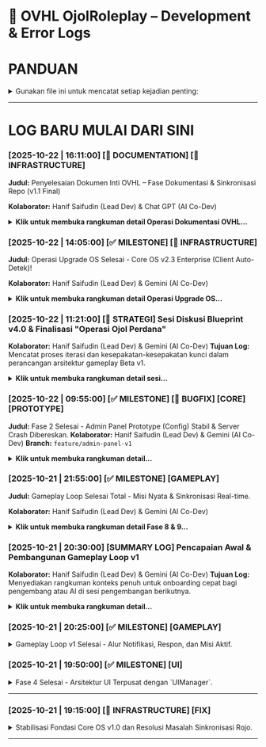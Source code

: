 # 📜 OVHL OjolRoleplay – Development & Error Logs

# PANDUAN
<details>
<summary>
Gunakan file ini untuk mencatat setiap kejadian penting:
</summary>

- 🧠 Ide baru
- 🐞 Bug
- ⚙️ Pengujian sistem
- 🧱 Refactor atau perubahan arsitektur
- 💡 Insight desain
- ✅ Progres Tracker
- Dan Kategori Lain Yang Belum

> SETIAP LOG BARU HARUS DI CATAT PALING ATAS
---

## 🗓️ Format Log Standar
```
### [YYYY-MM-DD | HH:MM:SS] [KATEGORI]
Deskripsi singkat tentang kejadian.
Jika relevan, tambahkan detail teknis, path file, atau error message.
```

---

## 🧩 Contoh Log

### [2025-10-21 | 14:37:00] [🧱 INFRASTRUCTURE]
CoreOS V2 Bootstrapper stabil, seluruh service berhasil dimuat otomatis.
EventService dan DataService berhasil sinkron tanpa infinite yield.

---

### [2025-10-21 | 14:44:00] [🐞 BUG]
Masalah pada DataService line 101 – token `if` error akibat parsing config manager lama.
✔️ Solusi: hapus referensi legacy dan ganti dengan placeholder `loadConfigFromManager()`.

---

### [2025-10-21 | 15:22:00] [💡 IDEA]
Tambahkan Admin Panel sebagai modul independen yang bisa mengubah konfigurasi runtime
(Data autosave, event monitor, style theme switcher, dsb).

---

### [2025-10-21 | 15:30:00] [✅ TEST]
Core sukses menjalankan test module `TestOrder` tanpa error.
Client berhasil memanggil server event dengan response valid.

---

> Semua log bersifat kronologis dan akan menjadi timeline resmi pengembangan OVHL CoreOS.
</details>

---
# LOG BARU MULAI DARI SINI

### [2025-10-22 | 16:11:00] [📘 DOCUMENTATION] [🧱 INFRASTRUCTURE]

**Judul:** Penyelesaian Dokumen Inti OVHL – Fase Dokumentasi & Sinkronisasi Repo (v1.1 Final)

**Kolaborator:** Hanif Saifudin (Lead Dev) & Chat GPT (AI Co-Dev)

<details>
<summary><strong>Klik untuk membuka rangkuman detail Operasi Dokumentasi OVHL...</strong></summary>

---

#### **KONTEKS AWAL:**
Setelah penyelesaian upgrade Core OS v2.3 Enterprise dan stabilisasi sistem *auto-detek*, tim memasuki **fase dokumentasi infrastruktur**.  
Tujuan fase ini adalah menyatukan seluruh dokumentasi kerja OVHL agar siap digunakan untuk *AI onboarding*, audit sistem, dan kontrol Git.

#### **TUJUAN OPERASI:**
Membangun 3 dokumen inti dengan format modern OVHL:
1. `OVHL_ENGINE_SPEC.md` — Kitab Teknis Engine  
2. `OVHL_GAMEPLAY_DESIGN_EXPANDED.md` — Blueprint Gameplay Lengkap  
3. `OVHL_DEV_PROTOCOLS.md` — Kitab Hukum Wajib AI & Developer  

Dokumen ketiga menjadi prioritas karena berfungsi sebagai “konstitusi utama” dalam sistem kerja multi-AI dan developer manusia.

---

#### **LANGKAH-LANGKAH OPERASI:**

1. **🧠 FASE 1 – Analisis Awal & Sinkronisasi:**  
   Membaca semua dokumen lama (`OVHL_CORE_OS.md`, `OVHL_OJOL_DEVELOPMENT.md`, `OVHL_GAMEPLAY_BETA.md`) dan menetapkan format dokumentasi final berbasis Markdown OVHL Style (emoji, heading modern, tanpa placeholder).  

2. **🧱 FASE 2 – Penulisan `OVHL_ENGINE_SPEC.md`:**  
   Menyatukan arsitektur OS, ServiceManager, Bootstrapper, dan sistem auto-discovery dalam satu dokumen teknis lengkap.  

3. **🎮 FASE 3 – Revisi Total `OVHL_GAMEPLAY_DESIGN.md`:**  
   Mengembangkan hingga versi **Expanded**, dengan detail fase 3–8, logic modul, world automation, dan data-driven gameplay system.  

4. **⚙️ FASE 4 – Pembangunan `OVHL_DEV_PROTOCOLS.md`:**  
   Menulis dokumen etika AI–Dev, workflow Git, SOP `.sh`, standar folder, serta contoh non-teknis untuk dev baru.  
   Menambahkan juga format baru untuk direktori `Tools/`, `Shell/`, dan `Audit/` yang menyesuaikan struktur repo GitHub:  
   ```
   Tools/
   ├─ Audit/
   ├─ Rojo/
   └─ Shell/[SessionAI]/
   ```

5. **📂 FASE 5 – Sinkronisasi dengan Repo GitHub:**  
   Semua path diverifikasi agar cocok dengan repo `ovhlstudio/OVHL_OJOL`.  
   Struktur folder final dimasukkan ke `OVHL_DEV_PROTOCOLS.md` dan disesuaikan dengan file `default.project.json`.

6. **🧩 FASE 6 – Validasi Encoding & Placeholder Check:**  
   Semua file diperiksa UTF-8 valid dan tidak ada placeholder yang tersisa.  
   Sistem log sudah kompatibel dengan `SystemMonitor` dan `OVHL_OJOL_LOGS.md`.

---

#### **CATATAN KHUSUS:**
- Semua `.sh` script sekarang wajib disimpan di `Tools/Shell/[NamaFolderKerja]`.  
- AI wajib meminta struktur repo di awal sesi dan menjalankan `audit_structure.sh` di akhir sesi.  
- File `Tools/Rojo/default.project.json` dinyatakan sebagai **file suci OS** (immutable).  

---

#### **STATUS AKHIR:**
📘 **Fase Dokumentasi & Sinkronisasi Repo Selesai.**  
Semua dokumen inti sudah ditulis dan tervalidasi:  
✅ `OVHL_ENGINE_SPEC.md`  
✅ `OVHL_GAMEPLAY_DESIGN_EXPANDED.md`  
✅ `OVHL_DEV_PROTOCOLS.md (v1.1 Final)`  

Seluruh file siap **commit → push ke branch aktif → merge ke develop**.  
Langkah berikutnya adalah membuka **meja baru** untuk restrukturisasi Core & Modules agar sesuai blueprint OVHL Ideal.

---

</details>

### [2025-10-22 | 14:05:00] [✅ MILESTONE] [🧱 INFRASTRUCTURE]

**Judul:** Operasi Upgrade OS Selesai - Core OS v2.3 Enterprise (Client Auto-Detek)!

**Kolaborator:** Hanif Saifudin (Lead Dev) & Gemini (AI Co-Dev)

<details>
<summary><strong>Klik untuk membuka rangkuman detail Operasi Upgrade OS...</strong></summary>

---

#### **KONTEKS AWAL:**
Setelah berhasil menstabilkan `AdminPanel` prototype (Fase 2) dan memperbaiki *bug* `ServiceManager` (TAHAP 4 & 5), Lead Dev menyadari adanya **kelemahan fundamental** pada arsitektur *client-side*. `ClientBootstrapper` v1.0 masih bersifat manual (`require` satu per satu), melanggar "Hukum Wajib Zero-Touch" dan visi "Reusable Engine" Core OS.

#### **TUJUAN OPERASI:**
Merombak total `ClientBootstrapper` (menjadi v2.x) agar 100% otomatis mendeteksi modul client melalui sistem `manifest` (mirip sisi server), sehingga Core OS (Server & Client) benar-benar *plug-and-play* dan siap dicopy-paste ke proyek game lain.

#### **LANGKAH-LANGKAH OPERASI & DRAMA DEBUGGING:**

1.  **FASE 0 (Persiapan Git):** Berhasil memindahkan semua *fix* dari `feature/admin-panel-v1` ke `develop`, lalu membuat *branch* kerja baru yang bersih: `feature/upgrade-ovhl-os`.

2.  **SUB-TUGAS 1 (Refactor Struktur):** Berhasil merombak struktur folder `Source/Core/Client/` menggunakan skrip `.sh`. `PlayerDataController` & `MainHUD` dipindah ke `Modules/`, folder lama (`Controllers/`, `UI/`) dihapus, dan 3 modul *debug* dibuat (`DebugProtoActive`, `Disabled`, `Broken`). `ClientBootstrapper.lua` v1 dihapus.

3.  **SUB-TUGAS 2 (Implementasi Otak v2.0):** Mengisi `ClientBootstrapper.lua` v2.0 dengan logika *auto-detek* baru yang mencari file `manifest.client.lua`.

4.  **SUB-TUGAS 3-5 (Pengisian Manifest & Debug):** Mengisi file `manifest.client.lua` untuk `PlayerDataController`, `MainHUD`, dan 3 modul *debug*. Mengisi `Main.lua` untuk modul debug aktif.

5.  **SUB-TUGAS 6 (TESTING #1 - GAGAL TOTAL ❌):**
    * **Hasil:** Log menunjukkan `0 manifes valid`, `Rusak 6`.
    * **Analisa:** `ClientBootstrapper` v2.0 **GAGAL TOTAL** menemukan file `manifest.client.lua`.
    * **Biang Kerok:** *Bug* pada skrip `.sh` sebelumnya yang **GAGAL** membuat/mengisi file `manifest.client.lua` dengan benar (kemungkinan karena metode `echo`).

6.  **REVISI SKRIP `.sh` (v1.3):** Skrip `.sh` ditulis ulang menggunakan metode `cat <<'EOF'` yang lebih aman untuk memastikan semua file manifest **BENAR-BENAR TERBUAT DAN TERISI**.

7.  **TESTING #2 (MASIH GAGAL ❌ - *Insight* dari Claude):**
    * **Hasil:** Log *masih* menunjukkan `0 manifes valid`.
    * **Analisa (Dibantu AI Claude):** Ditemukan *bug* krusial: Roblox **TIDAK SUPPORT TITIK (.)** di tengah nama `ModuleScript`. File `manifest.client.lua` akan diimpor oleh Rojo sebagai `ModuleScript` bernama `manifest.client`, bukan `manifest.client.lua`. Akibatnya, `FindFirstChild("manifest.client.lua")` di `ClientBootstrapper` selalu gagal.
    * **Solusi (Dari Claude):** Ganti nama file manifest menjadi `ClientManifest.lua` (tanpa titik di tengah). Update `ClientBootstrapper` untuk mencari `"ClientManifest"`.

8.  **IMPLEMENTASI SOLUSI CLAUDE (Skrip `.sh` v1.4 + `ClientBootstrapper` v2.3):** Skrip `.sh` di-update untuk membuat file `ClientManifest.lua`. File `ClientBootstrapper.lua` di-update menjadi v2.3 untuk mencari `"ClientManifest"`.

9.  **SUB-TUGAS 6 (TESTING #3 - SUKSES! ✅):**
    * **Hasil:** Log menunjukkan **SEMUA MODUL** terdeteksi dengan benar!
        * `Ditemukan 6 folder, 5 manifes valid.` (Folder `Services` di-skip, benar).
        * `✅ AKTIF: 4` (`PDController`, `MainHUD`, `ModProtoA`, `ModProtoB`)
        * `💤 NONAKTIF: 1` (`ModProtoC`)
        * `⚠️ RUSAK: 1` (`ModProtoD` - entry file not found)
    * **Kesimpulan:** Core OS Client v2.3 Enterprise **BERHASIL** diimplementasikan.

10. **Implementasi SOP LOGGING v1.0:** Meng-upgrade `SystemMonitor`, `Bootstrapper` (Server), dan `ClientBootstrapper` untuk menggunakan *prefix log* baru (`[OVHL OS ENTERPRISE vX.X.X]` dan `[OVHL SYS MONITOR v1.0]`). Testing ulang **BERHASIL**.

#### **STATUS AKHIR:**
Operasi Upgrade OS **SELESAI** dengan sukses. `Core OS` (Server & Client) kini 100% *auto-detek*, *zero-touch*, dan siap untuk *copy-paste* ke proyek lain. Log output juga sudah sesuai SOP Logging v1.0. **Proyek siap melanjutkan ke FASE 2 (DealerModule).**

</details>


### [2025-10-22 | 11:21:00] [🧠 STRATEGI] Sesi Diskusi Blueprint v4.0 & Finalisasi "Operasi Ojol Perdana"

**Kolaborator:** Hanif Saifudin (Lead Dev) & Gemini (AI Co-Dev)
**Tujuan Log:** Mencatat proses iterasi dan kesepakatan-kesepakatan kunci dalam perancangan arsitektur gameplay Beta v1.

<details> <summary><strong>Klik untuk membuka rangkuman detail sesi...</strong></summary>

#### **BAGIAN 1: KONTEKS & VISI AWAL**
Setelah berhasil menstabilkan `Core OS` (via `feature/admin-panel-v1`), diskusi beralih dari "perbaikan prototipe" ke "pembangunan gameplay inti". Lead Dev (Hanif) memaparkan 15 poin visi "Real Life Ojol", yang menjadi dasar dari *blueprint* baru.

#### **BAGIAN 2: ITERASI BLUEPRINT & KESEPAKATAN TEKNIS**
Kami melakukan beberapa kali iterasi pada dokumen `OVHL_ROADMAP_FINAL.md (v4.0)` dan menyepakati beberapa "Filosofi Desain" kunci:
1.  **Filosofi #4 (Tag-Driven World):** Disepakati bahwa semua interaksi dunia (Dealer, Kantor, Zona Spawn NPC) **WAJIB** menggunakan `CollectionService:GetTagged()`. Ini memisahkan tugas *Builder* (yang hanya perlu memberi Tag) dari *Scripter*.
2.  **Logika Hibrid (Anti-Gagal):** Untuk fitur NPC naik motor (FASE 5), disepakati logika hibrid:
    -   **Prioritas 1:** Skrip mencari `Seat` bernama `PassengerSeat`.
    -   **Prioritas 2 (Fallback):** Jika `Seat` tidak ada, skrip akan menggunakan `WeldConstraint` (Lem) ke `JokBelakangPart`.
3.  **Ekonomi "Real Life" (Anti-Simpel):**
    -   **`CompanyModule` (FASE 3)** ditetapkan sebagai **"Otak Ekonomi Mikro"**. Modul ini akan mengatur *Config* (`tarif_dasar`, `komisi`, `sanksi`) untuk setiap player.
    -   **`ProgressionModule` (FASE 7)** disetujui sebagai **"Auditor"**. Modul ini akan menjalankan logika "Upgrade Paksa" (memberi sanksi jika player malas *upgrade* motor).
4.  **Auto-Scaling NPC (Anti-Sepi):** `NPCSpawnerModule` (FASE 4) disepakati akan memiliki logika *auto-scaling* yang *menaikkan* `spawn_rate` berdasarkan jumlah `PlayerCount` di server.
5.  **Event Dinamis (Anti-Statis):** Disetujui penambahan `WeatherModule` (FASE 8) untuk "Tarif Hujan" dan `GlobalEconomyModule` (FASE 9) untuk "Event Jam Sibuk / Berkah".

#### **BAGIAN 3: HUKUM WAJIB AI (META-WORKFLOW)**

Selama diskusi, kami juga menetapkan "Hukum Wajib" baru untuk kolaborasi AI Co-Dev di masa depan:
1.  **Aturan `.sh` (Anti-HumanError):** Jika AI perlu menyarankan penambahan fungsi baru ke *Core Service* (seperti `DataService.lua`), AI **wajib** menyediakan skrip `.sh` (menggunakan `sed` atau `awk`) yang bisa *menyuntikkan* kode tersebut secara otomatis, alih-alih meminta dev mengirim file asli.
2.  **Aturan "No Placeholder" (Anti-Bingung):** AI Co-Dev **DILARANG KERAS** menggunakan *placeholder* (seperti `[Immersive content redacted...]`) dalam *output* file, baik itu kode, dokumen, atau log. Semua *output* file harus 100% utuh.
3.  **Aturan "RAW Markdown" (Anti-Format):** Untuk dokumen `.md`, AI Co-Dev harus selalu menyajikan *output* di dalam *nested code block* (\`\`\`markdown) untuk memastikan format teks mentah 100% aman untuk di-copas.

#### **HASIL AKHIR**
Sesi ini menghasilkan dokumen kunci yang telah disetujui (`ACC`) oleh Lead Dev:
1.  `OVHL_OJOL_GAMEPLAY_BETA.md` (Gabungan dokumen di atas)

Proyek kini 100% siap untuk memulai **"OPERASI OJOL PERDANA"**, dimulai dari FASE 0 (Persiapan Git).

</details>

### [2025-10-22 | 09:55:00] [✅ MILESTONE] [🐞 BUGFIX] [CORE] [PROTOTYPE]

**Judul:** Fase 2 Selesai - Admin Panel Prototype (Config) Stabil & Server Crash Dibereskan. **Kolaborator:** Hanif Saifudin (Lead Dev) & Gemini (AI Co-Dev) **Branch:** `feature/admin-panel-v1`

<details> <summary><strong>Klik untuk membuka rangkuman detail...</strong></summary>

#### **BAGIAN 1: DIAGNOSA MASALAH (SERVER CRASH)**

##### **Masalah Awal:**

-   Saat testing Fase 2 (Admin Panel), server gagal booting.
-   Log Output menunjukkan error fatal: `[MODULE_INIT_FAIL] [ERROR] Gagal menjalankan init() pada modul 'AdminPanel' ... attempt to index nil with 'Get'`
-   Error yang sama juga terjadi pada modul `TestOrder`, menandakan ini adalah masalah sistemik pada **Core OS**, bukan cuma di AdminPanel.

##### **Akar Masalah (Root Cause):**

-   **Kesalahan Arsitektur di `ServiceManager.lua` (TAHAP 4)**.
-   `ServiceManager` versi lama salah mengimplementasikan *dependency injection*.
-   Dia mem-passing `self` (instansi `ServiceManager` itu sendiri) ke dalam fungsi `module.handler:init(self)`.
-   Padahal, semua modul (seperti `AdminPanel` dan `TestOrder`) didesain untuk menerima `context table` (sebuah tabel berisi *semua* service, contoh: `context.SystemMonitor`).
-   Akibatnya, `context.SystemMonitor` menjadi `nil` dan server *crash*.

#### **BAGIAN 2: PROSES PERBAIKAN (TAHAP 4 & 5)**

##### **Solusi TAHAP 4: Perbaikan Arsitektur `ServiceManager` (3 File)**

1.  **`Core/Server/Services/ServiceManager.lua` (4.1):**
    -   Fungsi `StartAll()` dirombak total.
    -   Sekarang dia membuat `context` *table* baru.
    -   `context` table ini diisi dengan *semua* service yang terdaftar (misal: `context.DataService = ...`, `context.EventService = ...`).
    -   `context` table inilah yang sekarang di-pass ke `module.handler:init(context)`.
2.  **`Core/Server/Modules/AdminPanel/Handler.lua` (4.2):**
    -   Fungsi `init(context)` diubah untuk membaca `context` table.
    -   Semua pengambilan service (misal: `self.SystemMonitor = context.SystemMonitor`) sekarang berjalan sukses.
3.  **`Core/Server/Modules/TestOrder/Handler.lua` (4.3):**
    -   Diberi perlakuan yang sama dengan `AdminPanel`.
    -   Fungsi `init(context)` diubah untuk membaca `context` table.
    -   **Hasil TAHAP 4:** Server nyala, `[MODULE_INIT_FAIL]` hilang.

##### **Solusi TAHAP 5: Perbaikan Masalah Keamanan (`[UNAUTHORIZED]`)**
-   **Masalah Baru:** Server sukses nyala, tapi Admin Panel ditolak akses (`[UNAUTHORIZED] [WARN] ... mencoba akses ... tanpa izin`).
-   **Akar Masalah:** Fungsi `IsAdmin()` di `AdminPanel/Handler.lua` terlalu ketat untuk testing di Studio.
-   **Solusi (5.1):**
    -   `Core/Server/Modules/AdminPanel/Handler.lua` di-update.
    -   Fungsi `IsAdmin()` ditambahi logika `if game:GetService("RunService"):IsStudio() then return true end`.
    -   Ini memberikan akses admin otomatis *hanya* saat testing di Studio.

#### **BAGIAN 3: HASIL AKHIR & STATUS**

-   **Hasil Test Final:** **NO ERROR.**
-   `AdminPanel` berhasil kebuka.
-   `AdminPanel` berhasil memanggil `AdminGetConfig` dan menampilkan data *live* (1.0 dan 0.8).
-   `AdminPanel` berhasil memanggil `AdminUpdateConfig` (mengubah ke 2.0 dan 0.5).
-   Data berhasil tersimpan di `DataService` (dibuktikan dengan *re-open* panel).
-   Gameplay loop (`TestOrder`) juga berjalan normal bersamaan.

**Catatan Prototype:**
-   Admin Panel ini masih *prototype*. Fungsinya baru sebatas membaca/menulis config `economy_multiplier` dan `ai_population_density` ke `DataService`.
-   Saat ini, **belum ada** ***logic*** **gameplay** (seperti `TestOrder`) yang *menggunakan* nilai-nilai config ini.
-   Implementasi *Hot Reload* (`Reload Module`) juga masih `TODO` (fitur Fase 3).

**Status Proyek:**
-   **Fase 2 (Implement Admin Panel Prototype - Config) SELESAI & STABIL.**
-   Server *crash* teratasi.

</details>

### [2025-10-21 | 21:55:00] [✅ MILESTONE] [GAMEPLAY]

**Judul:** Gameplay Loop Selesai Total - Misi Nyata & Sinkronisasi Real-time.

**Kolaborator:** Hanif Saifudin (Lead Dev) & Gemini (AI Co-Dev)

<details>
<summary><strong>Klik untuk membuka rangkuman detail Fase 8 & 9...</strong></summary>

---

#### **BAGIAN 1: FASE 8 - MISI JADI NYATA (TRIGGER ZONE)**

##### **Branch Fitur:**
`feature/trigger-zone-mission`

##### **Tujuan Utama:**
Mengubah misi dari sekadar UI menjadi sebuah tugas yang memiliki *win condition* (kondisi kemenangan). Pemain kini harus secara fisik pergi ke lokasi tujuan untuk menyelesaikan order.

##### **Alur Kerja Fitur yang Dicapai:**
1.  **Pembuatan Zona:** Setelah pemain menerima order, `TestOrder` (server) memerintahkan `ZoneService` (server) untuk membuat sebuah `Part` silinder hijau semi-transparan ("zona tujuan") di `Workspace`, di lokasi yang telah ditentukan.
2.  **Deteksi Pemain:** `ZoneService` memasang *listener* `.Touched` pada zona tersebut. Ketika ada sesuatu yang menyentuh, ia akan memverifikasi apakah itu adalah karakter dari pemain yang sedang menjalankan misi.
3.  **Penyelesaian Misi:** Jika verifikasi berhasil, `ZoneService` akan memicu *callback* yang memberitahu `TestOrder` bahwa misi telah selesai.
4.  **Pemberian Imbalan:** `TestOrder` kemudian memerintahkan `DataService` untuk menambahkan uang ke data pemain (`AddUang`).
5.  **Feedback ke Client:** `TestOrder` juga mengirim `RemoteEvent` ("MissionCompleted") ke client untuk memberitahu bahwa misi sudah beres, yang kemudian memicu penghapusan UI Misi Aktif.

##### **Tantangan Kritis & Solusinya:**
* **`MASALAH: Bug Kritis di Core OS`**
    * **Kasus:** Terjadi serangkaian error beruntun (`attempt to call missing method`, `Infinite yield possible`) yang disebabkan oleh kesalahan penulisan kode (minifikasi & salah panggil metode) di `StyleService` dan `EventService` saat Fase 8 diimplementasikan.
    * **Solusi:** Melakukan "operasi bedah jantung". Semua file inti yang rusak (`StyleService`, `EventService`, `UIManager`) ditulis ulang dari awal dengan kode yang rapi, jelas, dan anti-gagal, menyelesaikan semua error secara tuntas.

---

#### **BAGIAN 2: FASE 9 - SINKRONISASI DATA REAL-TIME**

##### **Branch Fitur:**
`feature/realtime-data-sync`

##### **Tujuan Utama:**
Membuat game terasa "hidup" dengan memastikan setiap perubahan data di server (khususnya uang) langsung terlihat di HUD pemain tanpa perlu menunggu atau *rejoin*.

##### **Alur Kerja Fitur yang Dicapai:**
1.  **"Jembatan" Update:** Dibuat `RemoteEvent` baru ("UpdatePlayerData") sebagai saluran berita khusus dari server ke client.
2.  **Server Proaktif:** Fungsi `DataService:AddUang` di-upgrade. Setelah berhasil menambah uang pemain di server, ia langsung mengirim event `UpdatePlayerData` ke client yang bersangkutan, berisi data baru (misal: `{Uang = 170000}`).
3.  **Client Responsif:** `PlayerDataController` di client dipasangi "antena" untuk mendengarkan event `UpdatePlayerData`. Ketika menerima update, ia memperbarui *cache* data lokalnya dan menyebarkan sinyal lokal (`OnDataUpdated`).
4.  **UI "Hidup":** Modul `MainHUD` mendengarkan sinyal `OnDataUpdated`. Begitu sinyal diterima, ia langsung memperbarui teks di `MoneyLabel` dengan angka uang terbaru.
5.  **Bonus Feedback:** Sebagai pelengkap, `UIManager` diberi kemampuan baru untuk menampilkan notifikasi sementara ("Toast Notification") yang muncul dari atas layar, yang digunakan untuk menampilkan pesan "Misi Selesai! +Rp 15000".

---

#### **STATUS PROYEK SAAT INI:**
Semua progres dari Fase 1 hingga 9 telah berhasil diimplementasikan, diuji, dan digabungkan ke dalam branch **`develop`**. Proyek kini memiliki satu gameplay loop yang berfungsi penuh dari A-Z dengan feedback visual yang responsif.

</details>

### [2025-10-21 | 20:30:00] [SUMMARY LOG] Pencapaian Awal & Pembangunan Gameplay Loop v1
**Kolaborator:** Hanif Saifudin (Lead Dev) & Gemini (AI Co-Dev)
**Tujuan Log:** Menyediakan rangkuman konteks penuh untuk onboarding cepat bagi pengembang atau AI di sesi pengembangan berikutnya.

<details>
<summary><strong>Klik untuk membuka rangkuman detail...</strong></summary>

---

#### **BAGIAN 1: PEMBANGUNAN FONDASI CORE OS (FASE 1 - 4)**

##### **Branch Fitur:**
`dev/coreos`, `feature/fase-3-ui-sync`

##### **Tujuan Utama:**
Membangun arsitektur dasar game yang modular, scalable, dan anti-gagal menggunakan sistem Core OS yang terintegrasi penuh dengan Rojo.

##### **Komponen Kunci yang Dibangun:**
* **`Core OS Services (Server)`**: `Bootstrapper`, `ServiceManager`, `SystemMonitor`, `EventService`, `DataService`, `StyleService`.
* **`Arsitektur UI (Client)`**: `ClientBootstrapper`, `UIManager` (sebagai "Arsitek UI" terpusat), `PlayerDataController`, dan modul UI modular seperti `MainHUD`.
* **`Git Workflow`**: Mengadopsi alur kerja **Git Flow** (`main` > `develop` > `feature/...`) untuk menjaga stabilitas dan kerapian kode.

##### **Tantangan Kritis & Solusinya (Case Studies):**

1.  **`MASALAH: Rojo Double Boot`**
    * **Kasus:** Konfigurasi `default.project.json` awal yang memetakan seluruh folder menyebabkan Rojo membuat skrip pembungkus, sehingga `Init.server.lua` dieksekusi dua kali.
    * **Solusi:** Mengubah strategi pemetaan menjadi **pemetaan file eksplisit**. Ini memberitahu Rojo untuk menempatkan file persis di tujuannya tanpa membuat instance perantara.

2.  **`MASALAH: Race Condition Data Client`**
    * **Kasus:** Client meminta data pemain segera setelah join, namun server masih dalam proses mengambil data dari DataStore, sehingga client menerima `nil`.
    * **Solusi:** Menerapkan **alur kerja berbasis sinyal**. `DataService` kini mengirim `RemoteEvent` ("PlayerDataReady") ke client *setelah* data berhasil dimuat. Client menunggu sinyal ini sebelum meminta data.

3.  **`MASALAH: Arsitektur UI Tidak Stabil`**
    * **Kasus:** Upaya awal menggunakan fitur Beta `StyleSheet` gagal karena harus diaktifkan manual dan tidak stabil.
    * **Solusi:** Menciptakan **`UIManager`** sebagai "arsitek" terpusat yang bertanggung jawab penuh atas pembuatan dan styling semua elemen UI, sesuai prinsip **"Minta, Jangan Bikin Sendiri"**.

---

#### **BAGIAN 2: IMPLEMENTASI GAMEPLAY LOOP v1 (FASE 5 - 7)**

##### **Branch Fitur:**
`feature/gameplay-loop-v1`

##### **Tujuan Utama:**
Mengimplementasikan alur interaksi pemain pertama yang lengkap dan fungsional, dari menerima notifikasi hingga menjalankan misi.

##### **Alur Kerja Fitur yang Dicapai:**
1.  **Fase 5 (Notifikasi):** Server mengirimkan notifikasi order baru ke client.
2.  **Fase 6 (Respon):** Client menampilkan UI interaktif (`TERIMA`/`TOLAK`) dan mengirimkan respon pemain kembali ke server.
3.  **Fase 7 (Aksi):** Server menerima respon "TERIMA" dan mengirim perintah balik ke client untuk menampilkan UI Misi Aktif.

---

#### **BAGIAN 3: STRUKTUR FINAL PROYEK (Setelah Gameplay Loop v1)**

##### **Struktur Folder `Source/`:**
```bash
Source/
├── Client
│   └── Init.client.lua
├── Core
│   ├── Client
│   │   ├── ClientBootstrapper.lua
│   │   ├── Controllers
│   │   │   ├── OrderController.lua
│   │   │   └── PlayerDataController.lua
│   │   ├── Services
│   │   │   └── UIManager.lua
│   │   └── UI
│   │       └── MainHUD.lua
│   ├── Server
│   │   ├── Kernel
│   │   │   └── Bootstrapper.lua
│   │   ├── Modules
│   │   │   └── TestOrder
│   │   │       ├── Handler.lua
│   │   │       └── manifest.lua
│   │   └── Services
│   │       ├── DataService.lua
│   │       ├── EventService.lua
│   │       ├── ServiceManager.lua
│   │       ├── StyleService.lua
│   │       └── SystemMonitor.lua
│   └── Shared
│       ├── Config.lua
│       └── Utils
│           └── Signal.lua
├── Replicated
│   └── .gitkeep
└── Server
    └── Init.server.lua
```

---

#### **STATUS PROYEK SAAT INI:**
Semua progres dari Fase 1 hingga 7 telah berhasil diimplementasikan, diuji, dan digabungkan ke dalam branch **`develop`**. Proyek kini memiliki fondasi Core OS yang stabil dan satu gameplay loop yang berfungsi penuh. Proyek siap untuk pengembangan fitur berikutnya.

</details>

### [2025-10-21 | 20:25:00] [✅ MILESTONE] [GAMEPLAY]

<details>
<summary>
Gameplay Loop v1 Selesai - Alur Notifikasi, Respon, dan Misi Aktif.
</summary>

**Deskripsi:**
Pencapaian besar! Gameplay loop pertama dari game Ojol Roleplay berhasil diimplementasikan secara penuh dari awal hingga akhir. Fitur ini mencakup seluruh alur interaksi pemain, mulai dari menerima notifikasi order hingga menjalankan misi, yang dikoordinasikan sepenuhnya oleh Core OS.

**Alur Kerja Fitur yang Dicapai:**
1.  **Fase 5 (Notifikasi):** Server, melalui modul `TestOrder`, berhasil mensimulasikan dan mengirimkan notifikasi order baru ke client secara real-time menggunakan `EventService`.
2.  **Fase 6 (Respon):** Client, melalui `OrderController`, berhasil menampilkan UI interaktif (`TERIMA`/`TOLAK`) yang dibuat oleh `UIManager` dan mengirimkan respon pemain kembali ke server.
3.  **Fase 7 (Aksi):** Server berhasil menerima respon pemain. Jika order diterima, server langsung mengirim perintah balik ke client untuk menampilkan UI Misi Aktif, menggantikan notifikasi order sebelumnya.

**Komponen Utama yang Terlibat:**
* **Server:** `TestOrder/Handler.lua`, `EventService.lua`
* **Client:** `OrderController.lua`, `UIManager.lua`
* **Komunikasi:** `RemoteEvent` ("NewOrderNotification", "RespondToOrder", "UpdateMissionUI")

**Status Akhir & Kesiapan:**
Fitur gameplay loop v1 kini telah stabil dan berfungsi penuh tanpa error. Branch `feature/gameplay-loop-v1` siap untuk digabungkan (`merge`) ke dalam branch `develop`.
</details>

### [2025-10-21 | 19:50:00] [✅ MILESTONE] [UI]
<details>
<summary>
Fase 4 Selesai - Arsitektur UI Terpusat dengan `UIManager`.
</summary>

**Deskripsi:**
Fase 4 berhasil mengimplementasikan arsitektur UI client yang terpusat dan scalable. Semua pembuatan dan styling UI kini dikendalikan oleh satu service utama, `UIManager`, sesuai dengan visi jangka panjang Core OS. Modul-modul UI kini bersifat "declarative", hanya memberi perintah tanpa mengurus detail implementasi.

---

**Struktur File & Folder Utama (Setelah Fase 4):**

```bash
Source/
├── Core/
│   ├── Client/
│   │   ├── ClientBootstrapper.lua  # (Baru) Entry point client yang terstruktur
│   │   ├── Controllers/
│   │   │   └── PlayerDataController.lua # (Dirombak)
│   │   ├── Services/
│   │   │   └── UIManager.lua         # (Baru) Si "Arsitek UI"
│   │   └── UI/
│   │       └── MainHUD.lua           # (Dirombak)
│   ├── Server/
│   │   ├── Kernel/
│   │   ├── Modules/
│   │   └── Services/
│   └── Shared/
│       └── Utils/
│           └── Signal.lua          # (Baru) Utilitas event client-side
├── Client/
│   └── Init.client.lua             # (Dirombak)
└── Server/
    └── Init.server.lua
```

---

**Analisis Masalah & Solusi (Case Studies):**

* **Kasus 1: Race Condition Data Client**
    * **Problem:** `PlayerDataController` di client meminta data ke server *sebelum* `DataService` di server selesai memuat data dari DataStore, menyebabkan client menerima `nil`.
    * **Solusi:** Diterapkan alur kerja berbasis sinyal. `DataService` kini mengirim `RemoteEvent` ("PlayerDataReady") ke client setelah data berhasil dimuat ke cache. `PlayerDataController` diubah untuk menunggu sinyal ini terlebih dahulu sebelum mengirim `RemoteFunction` untuk meminta data.

* **Kasus 2: Error Fitur Beta (`UIStyle`)**
    * **Problem:** Penggunaan `Instance.new("UIStyle")` menyebabkan error `Unable to create an Instance` karena fitur ini masih bersifat Beta dan harus diaktifkan manual di Studio.
    * **Solusi:** Untuk menjaga stabilitas dan menghindari ketergantungan pada fitur Beta, `UIManager` dirombak. Alih-alih menggunakan `StyleSheet`, `UIManager` kini menerapkan properti style (seperti `BackgroundColor3`, `Font`, `TextColor3`) secara langsung ke setiap elemen UI yang dibuatnya. Prinsip sentralisasi tetap terjaga, hanya metode eksekusinya yang diubah ke cara yang lebih stabil.

* **Kasus 3: Path `require()` Salah**
    * **Problem:** `PlayerDataController` gagal memuat modul `Signal` karena path `require`-nya salah, menyebabkan seluruh alur client berhenti.
    * **Solusi:** Path diperbaiki dari `script.Parent.Parent.Shared...` menjadi `Core.Shared.Utils.Signal` yang lebih absolut dan anti-gagal terhadap perubahan struktur folder.

---

**Status Akhir & Kesiapan:**
Dengan selesainya Fase 4, Core OS kini memiliki arsitektur UI yang solid, modular, dan siap untuk dikembangkan dengan fitur-fitur gameplay yang lebih kompleks. Semua masalah teknis yang ditemukan telah diatasi. **Proyek siap untuk melanjutkan ke Fase 5.**
</details>

---

### [2025-10-21 | 19:15:00] [🧱 INFRASTRUCTURE] [FIX]

<details>
<summary>
Stabilisasi Fondasi Core OS v1.0 dan Resolusi Masalah Sinkronisasi Rojo.
</summary>
**Deskripsi:**
Fondasi awal untuk Core OS berhasil dibangun dan diotomatisasi menggunakan skrip `Tools/deploy_all.sh`. Proses ini membangun struktur folder, membuat semua file service dan modul dasar, serta mengonfigurasi `default.project.json` untuk Rojo.

**Struktur & Fungsi Utama yang Dibangun:**

* **`Source/Core/`**: Berisi semua logika inti yang modular, termasuk `Kernel` (Bootstrapper), `Server/Services` (ServiceManager, DataService, dll), `Client`, dan `Shared`. Ini adalah jantung dari sistem.

* **`Source/Server/Init.server.lua`**: Titik masuk tunggal untuk logika server.

* **`Source/Client/Init.client.lua`**: Titik masuk tunggal untuk logika client.

* **`default.project.json`**: File manifest yang memberitahu Rojo cara memetakan struktur folder `Source/` ke dalam struktur DataModel di Roblox Studio.

---

**Analisis Masalah (Case Study): Eksekusi Ganda (Double Boot)**

* **Masalah yang Terjadi:**
    Saat `rojo serve` dijalankan, skrip `Init.server.lua` dan `Init.client.lua` dieksekusi sebanyak dua kali. Log output menunjukkan seluruh proses booting server berjalan ganda, yang menyebabkan pemborosan resource dan potensi bug state management di masa depan.

* **Akar Masalah:**
    Masalah ini berasal dari konfigurasi `default.project.json` yang ambigu. Konfigurasi awal memetakan seluruh folder `Source/Server` ke `ServerScriptService`. Rojo, secara default, membungkus konten folder ini menjadi satu `Script` baru dengan nama yang sama dengan folder sumbernya (`Server`). Hasilnya, di dalam `ServerScriptService` terbentuk struktur `Server > Init.server.lua`. Roblox kemudian mengeksekusi `Server` (yang otomatis menjalankan `Init.server.lua` di dalamnya) dan juga `Init.server.lua` itu sendiri, menyebabkan eksekusi ganda. Masalah serupa terjadi pada client.

* **Solusi yang Diterapkan:**
    Konfigurasi `default.project.json` diubah dari pemetaan folder yang luas menjadi pemetaan file yang **eksplisit dan spesifik**.

    *Mapping Lama (Penyebab Masalah):*
    ```json
    "ServerScriptService": {
      "$path": "Source/Server"
    }
    ```

    *Mapping Baru (Solusi Final):*
    ```json
    "ServerScriptService": {
      "Init": {
        "$path": "Source/Server/Init.server.lua"
      }
    }
    ```
    Dengan pemetaan baru ini, kita secara tegas memberitahu Rojo: "Ambil file `Init.server.lua` dan letakkan langsung di dalam `ServerScriptService` dengan nama `Init`." Ini menghilangkan ambiguitas dan mencegah Rojo membuat folder pembungkus yang tidak perlu.

---

**Panduan untuk Pengembang & AI di Masa Depan:**

> **Prinsip Utama:** Saat berhadapan dengan masalah eksekusi ganda atau path yang salah di Rojo, selalu curigai `default.project.json` terlebih dahulu.
>
> **Tindakan Pencegahan:** Untuk skrip *entry point* (seperti `Init`), **hindari pemetaan level folder (`$path` ke sebuah direktori)**. Selalu gunakan **pemetaan level file (`$path` langsung ke file .lua)** untuk memastikan skrip ditempatkan persis di lokasi yang diinginkan tanpa ada instance perantara yang dibuat oleh Rojo. Ini adalah praktik terbaik untuk menjaga struktur proyek tetap bersih dan prediktif.

**Status Saat Ini:**
Sistem sekarang boot dengan bersih, stabil, dan log output tunggal. **Milestone Phase 1 (Infrastruktur Inti) tercapai.**

</details>

---
